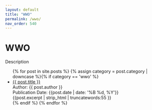 ```yaml
---
layout: default
title: "WWO"
permalink: /wwo/
nav_order: 540
---
```

<h1 class="category-title">WWO</h1>
<p>Description</p>
<ul>
  {% for post in site.posts %}
    {% assign category = post.category | downcase %}{% if category == 'wwo' %}
      <li class="article-list">
        <a href="{{ post.url | prepend: site.baseurl }}">{{ post.title }}</a><br>
        <div class="author">Author: {{ post.author }}</div>
        <div class="publication-date">Publication Date: <time datetime="{{post.date | date: '%F'}}">{{post.date | date: '%B %d, %Y'}}</time></div>
        <div class="excerpt">{{post.excerpt | strip_html | truncatewords:55 }}</div>
      </li>
    {% endif %}
  {% endfor %}
</ul>
